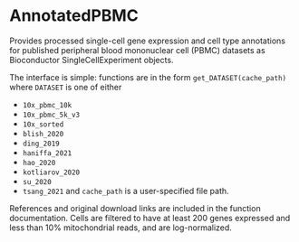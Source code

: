 # AnnotatedPBMC

Provides processed single-cell gene expression and cell type annotations for published peripheral blood mononuclear cell (PBMC) datasets as Bioconductor SingleCellExperiment objects. 

The interface is simple: functions are in the form `get_DATASET(cache_path)` where `DATASET` is one of either
  - `10x_pbmc_10k`
  - `10x_pbmc_5k_v3`
  - `10x_sorted`
  - `blish_2020`
  - `ding_2019`
  - `haniffa_2021`
  - `hao_2020`
  - `kotliarov_2020`
  - `su_2020`
  - `tsang_2021`
and `cache_path` is a user-specified file path.

References and original download links are included in the function documentation. Cells are filtered to have at least 200 genes expressed and less than 10% mitochondrial reads, and are log-normalized.
